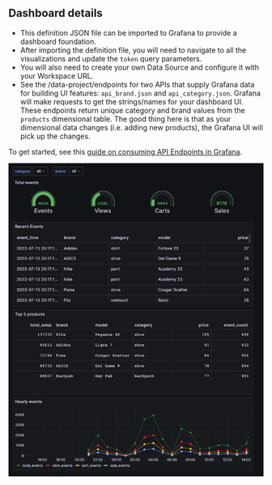 ## Dashboard details

* This definition JSON file can be imported to Grafana to provide a dashboard foundation. 
* After importing the definition file, you will need to navigate to all the visualizations and update the `token` query parameters. 
* You will also need to create your own Data Source and configure it with your Workspace URL. 
* See the /data-project/endpoints for two APIs that supply Grafana data for building UI features: `api_brand.json` and `api_category.json`. Grafana will make requests to get the strings/names for your dashboard UI. These endpoints return unique category and brand values from the `products` dimensional table. The good thing here is that as your dimensional data changes (i.e. adding new products), the Grafana UI will pick up the changes. 

To get started, see this [guide on consuming API Endpoints in Grafana](https://www.tinybird.co/docs/guides/consume-api-endpoints-in-grafana.html).  


![Screenshot](./images/dashboard.png)